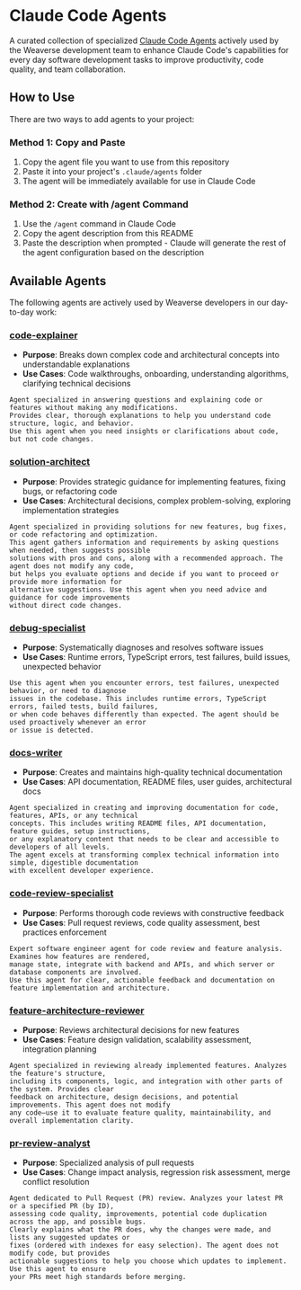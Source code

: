 # Claude Code Agents

A curated collection of specialized [Claude Code Agents](https://docs.anthropic.com/en/docs/claude-code/sub-agents) actively used by the Weaverse development team to enhance Claude Code's capabilities for every day software development tasks to improve productivity, code quality, and team collaboration.

## How to Use

There are two ways to add agents to your project:

### Method 1: Copy and Paste
1. Copy the agent file you want to use from this repository
2. Paste it into your project's `.claude/agents` folder
3. The agent will be immediately available for use in Claude Code

### Method 2: Create with /agent Command
1. Use the `/agent` command in Claude Code
2. Copy the agent description from this README
3. Paste the description when prompted - Claude will generate the rest of the agent configuration based on the description


## Available Agents

The following agents are actively used by Weaverse developers in our day-to-day work:

### [code-explainer](./agents/code-explainer.md)
- **Purpose**: Breaks down complex code and architectural concepts into understandable explanations
- **Use Cases**: Code walkthroughs, onboarding, understanding algorithms, clarifying technical decisions

```text
Agent specialized in answering questions and explaining code or features without making any modifications.
Provides clear, thorough explanations to help you understand code structure, logic, and behavior.
Use this agent when you need insights or clarifications about code, but not code changes.
```

### [solution-architect](./agents/solution-architect.md)
- **Purpose**: Provides strategic guidance for implementing features, fixing bugs, or refactoring code
- **Use Cases**: Architectural decisions, complex problem-solving, exploring implementation strategies

```text
Agent specialized in providing solutions for new features, bug fixes, or code refactoring and optimization.
This agent gathers information and requirements by asking questions when needed, then suggests possible
solutions with pros and cons, along with a recommended approach. The agent does not modify any code,
but helps you evaluate options and decide if you want to proceed or provide more information for
alternative suggestions. Use this agent when you need advice and guidance for code improvements
without direct code changes.
```

### [debug-specialist](./agents/debug-specialist.md)
- **Purpose**: Systematically diagnoses and resolves software issues
- **Use Cases**: Runtime errors, TypeScript errors, test failures, build issues, unexpected behavior

```text
Use this agent when you encounter errors, test failures, unexpected behavior, or need to diagnose
issues in the codebase. This includes runtime errors, TypeScript errors, failed tests, build failures,
or when code behaves differently than expected. The agent should be used proactively whenever an error
or issue is detected.
```

### [docs-writer](./agents/docs-writer.md)
- **Purpose**: Creates and maintains high-quality technical documentation
- **Use Cases**: API documentation, README files, user guides, architectural docs

```text
Agent specialized in creating and improving documentation for code, features, APIs, or any technical
concepts. This includes writing README files, API documentation, feature guides, setup instructions,
or any explanatory content that needs to be clear and accessible to developers of all levels.
The agent excels at transforming complex technical information into simple, digestible documentation
with excellent developer experience.
```

### [code-review-specialist](./agents/code-review-specialist.md)
- **Purpose**: Performs thorough code reviews with constructive feedback
- **Use Cases**: Pull request reviews, code quality assessment, best practices enforcement

```text
Expert software engineer agent for code review and feature analysis. Examines how features are rendered,
manage state, integrate with backend and APIs, and which server or database components are involved.
Use this agent for clear, actionable feedback and documentation on feature implementation and architecture.
```

### [feature-architecture-reviewer](./agents/feature-architecture-reviewer.md)
- **Purpose**: Reviews architectural decisions for new features
- **Use Cases**: Feature design validation, scalability assessment, integration planning

```text
Agent specialized in reviewing already implemented features. Analyzes the feature's structure,
including its components, logic, and integration with other parts of the system. Provides clear
feedback on architecture, design decisions, and potential improvements. This agent does not modify
any code—use it to evaluate feature quality, maintainability, and overall implementation clarity.
```

### [pr-review-analyst](./agents/pr-review-analyst.md)
- **Purpose**: Specialized analysis of pull requests
- **Use Cases**: Change impact analysis, regression risk assessment, merge conflict resolution

```text
Agent dedicated to Pull Request (PR) review. Analyzes your latest PR or a specified PR (by ID),
assessing code quality, improvements, potential code duplication across the app, and possible bugs.
Clearly explains what the PR does, why the changes were made, and lists any suggested updates or
fixes (ordered with indexes for easy selection). The agent does not modify code, but provides
actionable suggestions to help you choose which updates to implement. Use this agent to ensure
your PRs meet high standards before merging.
```
